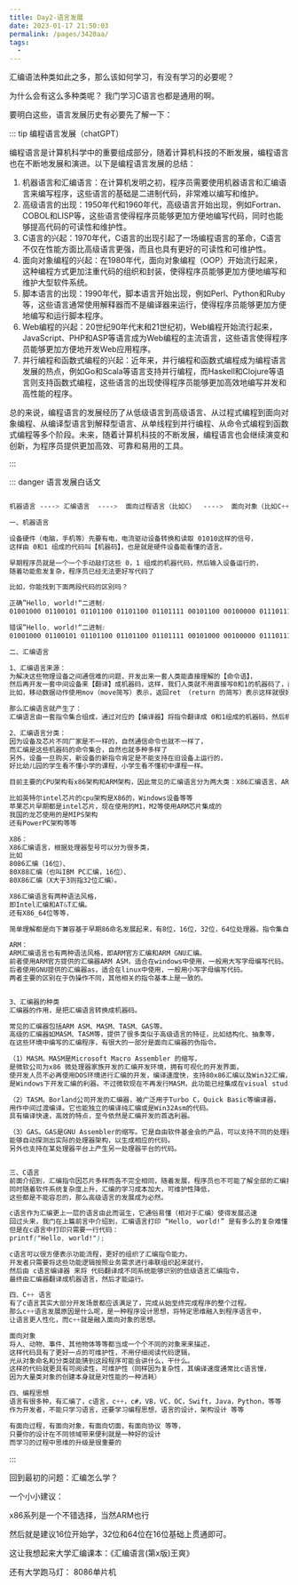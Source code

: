```yaml
---
title: Day2-语言发展
date: 2023-01-17 21:50:03
permalink: /pages/3420aa/
tags:
  - 
---
```

汇编语法种类如此之多，那么该如何学习，有没有学习的必要呢？

为什么会有这么多种类呢？ 我门学习C语言也都是通用的啊。



要明白这些，语言发展历史有必要先了解一下：

::: tip 编程语言发展（chatGPT）

编程语言是计算机科学中的重要组成部分，随着计算机科技的不断发展，编程语言也在不断地发展和演进。以下是编程语言发展的总结：

1. 机器语言和汇编语言：在计算机发明之初，程序员需要使用机器语言和汇编语言来编写程序，这些语言的基础是二进制代码，非常难以编写和维护。
2. 高级语言的出现：1950年代和1960年代，高级语言开始出现，例如Fortran、COBOL和LISP等，这些语言使得程序员能够更加方便地编写代码，同时也能够提高代码的可读性和维护性。
3. C语言的兴起：1970年代，C语言的出现引起了一场编程语言的革命，C语言不仅在性能方面比高级语言更强，而且也具有更好的可读性和可维护性。
4. 面向对象编程的兴起：在1980年代，面向对象编程（OOP）开始流行起来，这种编程方式更加注重代码的组织和封装，使得程序员能够更加方便地编写和维护大型软件系统。
5. 脚本语言的出现：1990年代，脚本语言开始出现，例如Perl、Python和Ruby等，这些语言通常使用解释器而不是编译器来运行，使得程序员能够更加方便地编写和运行脚本程序。
6. Web编程的兴起：20世纪90年代末和21世纪初，Web编程开始流行起来，JavaScript、PHP和ASP等语言成为Web编程的主流语言，这些语言使得程序员能够更加方便地开发Web应用程序。
7. 并行编程和函数式编程的兴起：近年来，并行编程和函数式编程成为编程语言发展的热点，例如Go和Scala等语言支持并行编程，而Haskell和Clojure等语言则支持函数式编程，这些语言的出现使得程序员能够更加高效地编写并发和高性能的程序。

总的来说，编程语言的发展经历了从低级语言到高级语言、从过程式编程到面向对象编程、从编译型语言到解释型语言、从单线程到并行编程、从命令式编程到函数式编程等多个阶段。未来，随着计算机科技的不断发展，编程语言也会继续演变和创新，为程序员提供更加高效、可靠和易用的工具。

:::



::: danger 语言发展白话文

```scss

机器语言 ----> 汇编语言  ---->  面向过程语言（比如C）  ---->  面向对象（比如C++） ---> 。。。

一、机器语言

设备硬件（电脑，手机等）先要有电，电流驱动设备转换和读取 01010这样的信号，
这样由 0和1 组成的代码叫【机器码】，也是就是硬件设备能看懂的语言。

早期程序员就是一个一个手动敲打这些 0，1 组成的机器代码，然后输入设备运行的，
随着功能愈发复杂，程序员已经无法更好写代码了

比如，你能找到下面两段代码的区别吗？

正确”Hello, world!“二进制:
01001000 01100101 01101100 01101100 01101111 00101100 00100000 01110111 01101111 01110010 01101100 01100100 00100001

错误”Hello, world!“二进制:
01001000 01100101 01101100 01101100 01101111 00101000 00100000 01110111 01101111 01110010 01101100 01100100 00100001

二、汇编语言

1、汇编语言来源：
为解决这些物理设备之间通信难的问题，开发出来一套人类能直接理解的【命令语】，
然后再开发一套中间设备来【翻译】成机器码，这样，我们人类就不用直接写0和1的机器码了，直接写一些命令就行，
比如，移动数据动作使用mov（move简写）表示，返回ret （return 的简写）表示这样就很好理解了。

那么汇编语言就产生了：
汇编语言由一套指令集合组成，通过对应的【编译器】将指令翻译成 0和1组成的机器码，然后机器就可以运行了。

2、汇编语言分类：
因为设备及芯片不同厂家是不一样的，自然通信命令也就不一样了，
而汇编是这些机器码的命令集合，自然也就多种多样了
另外，设备一旦购买，新设备的新指令肯定是不能支持在旧设备上运行的，
好比幼儿园的学生看不懂小学的课程，小学生看不懂初中课程一样。

目前主要的CPU架构有x86架构和ARM架构，因此常见的汇编语言分为两大类：X86汇编语言、ARM汇编语言。

比如英特尔intel芯片的cpu架构是X86的，Windows设备等等
苹果芯片早期都是intel芯片，现在使用的M1，M2等使用ARM芯片集成的
我国的龙芯使用的是MIPS架构
还有PowerPC架构等等

X86：
X86汇编语言，根据处理器型号可以分为很多类，
比如
8086汇编（16位）、
80X88汇编（也叫IBM PC汇编，16位）、
80X86汇编（X大于3则指32位汇编）。

X86汇编语言有两种语法风格，
即Intel汇编和AT&T汇编。
还有X86_64位等等，

简单理解都是向下兼容基于早期86命名发展起来，有8位，16位，32位，64位处理器。指令集自然存在区别。

ARM：
ARM汇编语言也有两种语法风格，即ARM官方汇编和ARM GNU汇编。
前者使用ARM官方提供的汇编器ARM ASM，适合在windows中使用，一般用大写字母编写代码。
后者使用GNU提供的汇编器as，适合在linux中使用，一般用小写字母编写代码。
两者主要的区别在于伪操作不同，其他相关的指令基本上是一致的。


3、汇编器的种类
汇编器的作用，是把汇编语言转换成机器码。

常见的汇编器包括ARM ASM、MASM、TASM、GAS等。
高级的汇编器如MASM、TASM等，提供了很多类似于高级语言的特征，比如结构化、抽象等，
在这些环境中编写的汇编程序，有很大的一部分是面向汇编器的伪指令。

（1）MASM。MASM是Microsoft Macro Assembler 的缩写，
是微软公司为x86 微处理器家族开发的汇编开发环境，拥有可视化的开发界面，
使开发人员不必再使用DOS环境进行汇编的开发，编译速度快，支持80x86汇编以及Win32汇编，
是Windows下开发汇编的利器。不过微软现在不再发行MASM，此功能已经集成在visual studio 中。

（2）TASM。Borland公司开发的汇编器，被广泛用于Turbo C，Quick Basic等编译器，
用作中间过渡编译。它也能独立的编译纯汇编或是Win32Asm的代码。
具有编译快速，高效的特点，至今依然是汇编开发的首选利器。

（3）GAS。GAS是GNU Assembler的缩写。它是自由软件基金会的产品，可以支持不同的处理器，
能够自动探测出实际的处理器架构，以生成相应的代码。
另外也支持在某处理器平台上产生另一处理器平台的代码。


三、C语言
前面介绍到，汇编指令因芯片多样而各不完全相同，随着发展，程序员也不可能了解全部的汇编指令，
同时随着软件系统复杂度上升，汇编的学习成本加大，可维护性降低，
这些都是不能容忍的，那么高级语言的发展成为必然。

c语言作为汇编更上一层的语言由此而诞生，它通俗易懂（相对于汇编）使得发展迅速
回过头来，我门在上篇前言中介绍到，汇编语言打印 “Hello, world!” 是有多么的复杂难懂，
但是在c语言中打印只需要一行代码：
printf("Hello, world!");

c语言可以很方便表示功能流程，更好的组织了汇编指令能力，
开发者只需要将这些功能逻辑按照业务需求进行串联组织起来就行，
然后由 c语言编译器 来将 代码翻译成不同系统能够识别的低级语言汇编指令，
最终由汇编器翻译成机器语言，然后才能运行。

四、C++ 语言
有了c语言其实大部分开发场景都应该满足了，完成从始至终完成程序的整个过程。
那么c++语言发展原因是什么呢，是一种程序设计思想，将特定思维融入到程序语言中，
让语言更人性化，而c++就是融入面向对象的思想。

面向对象
将人、动物、事件、其他物体等等都当成一个个不同的对象来来描述，
这样代码具有了更好一点的可维护性，不用仔细阅读代码逻辑，
光从对象命名和分类就能猜到这段程序可能会讲什么，干什么。
这样的代码就更具有可阅读性，可维护性（同样因为复杂性，其编译速度通常比c语言慢，
因为大量类对象的创建本身就是对性能的一种消耗）

四、编程思想
语言有很多种，有汇编了，c语言，c++，c#，VB，VC，OC，Swift，Java，Python，等等
作为开发者，不能只学习语言，还要学习编程思想，语言的设计，架构设计 等等

有面向过程，有面向对象，有面向切面，有面向协议 等等，
只要你的设计在不同领域带来便利就是一种好的设计
而学习的过程中思维的升级是很重要的
```

::: 



回到最初的问题：汇编怎么学？



一个小小建议：

x86系列是一个不错选择，当然ARM也行

然后就是建议16位开始学，32位和64位在16位基础上贯通即可。

这让我想起来大学汇编课本：《汇编语言(第x版)王爽》

还有大学跑马灯： 8086单片机
